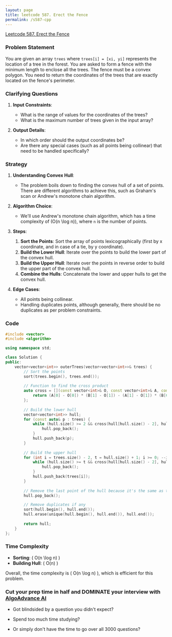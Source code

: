 ```yaml
---
layout: page
title: leetcode 587. Erect the Fence
permalink: /s587-cpp
---
```

[Leetcode 587. Erect the Fence](https://algoadvance.github.io/algoadvance/l587)
### Problem Statement

You are given an array `trees` where `trees[i] = [xi, yi]` represents the location of a tree in the forest. You are asked to form a fence with the minimum length to enclose all the trees. The fence must be a convex polygon. You need to return the coordinates of the trees that are exactly located on the fence's perimeter.

### Clarifying Questions

1. **Input Constraints**:
   - What is the range of values for the coordinates of the trees?
   - What is the maximum number of trees given in the input array?

2. **Output Details**:
   - In which order should the output coordinates be?
   - Are there any special cases (such as all points being collinear) that need to be handled specifically?

### Strategy

1. **Understanding Convex Hull**:
   - The problem boils down to finding the convex hull of a set of points. There are different algorithms to achieve this, such as Graham's scan or Andrew's monotone chain algorithm.

2. **Algorithm Choice**:
   - We'll use Andrew's monotone chain algorithm, which has a time complexity of \(O(n \log n)\), where `n` is the number of points.

3. **Steps**:
   1. **Sort the Points**: Sort the array of points lexicographically (first by x coordinate, and in case of a tie, by y coordinate).
   2. **Build the Lower Hull**: Iterate over the points to build the lower part of the convex hull.
   3. **Build the Upper Hull**: Iterate over the points in reverse order to build the upper part of the convex hull.
   4. **Combine the Hulls**: Concatenate the lower and upper hulls to get the convex hull.

4. **Edge Cases**:
   - All points being collinear.
   - Handling duplicates points, although generally, there should be no duplicates as per problem constraints.

### Code

```cpp
#include <vector>
#include <algorithm>

using namespace std;

class Solution {
public:
    vector<vector<int>> outerTrees(vector<vector<int>>& trees) {
        // Sort the points
        sort(trees.begin(), trees.end());
        
        // Function to find the cross product
        auto cross = [](const vector<int>& O, const vector<int>& A, const vector<int>& B) {
            return (A[0] - O[0]) * (B[1] - O[1]) - (A[1] - O[1]) * (B[0] - O[0]);
        };
        
        // Build the lower hull
        vector<vector<int>> hull;
        for (const auto& p : trees) {
            while (hull.size() >= 2 && cross(hull[hull.size() - 2], hull.back(), p) < 0) {
                hull.pop_back();
            }
            hull.push_back(p);
        }
        
        // Build the upper hull
        for (int i = trees.size() - 2, t = hull.size() + 1; i >= 0; --i) {
            while (hull.size() >= t && cross(hull[hull.size() - 2], hull.back(), trees[i]) < 0) {
                hull.pop_back();
            }
            hull.push_back(trees[i]);
        }
        
        // Remove the last point of the hull because it's the same as the first one
        hull.pop_back();

        // Remove duplicates if any
        sort(hull.begin(), hull.end());
        hull.erase(unique(hull.begin(), hull.end()), hull.end());
        
        return hull;
    }
};
```

### Time Complexity

- **Sorting**: \( O(n \log n) \)
- **Building Hull**: \( O(n) \)

Overall, the time complexity is \( O(n \log n) \), which is efficient for this problem.


### Cut your prep time in half and DOMINATE your interview with [AlgoAdvance AI](https://algoAdvance.com)

- Got blindsided by a question you didn't expect?

- Spend too much time studying?

- Or simply don't have the time to go over all 3000 questions?

